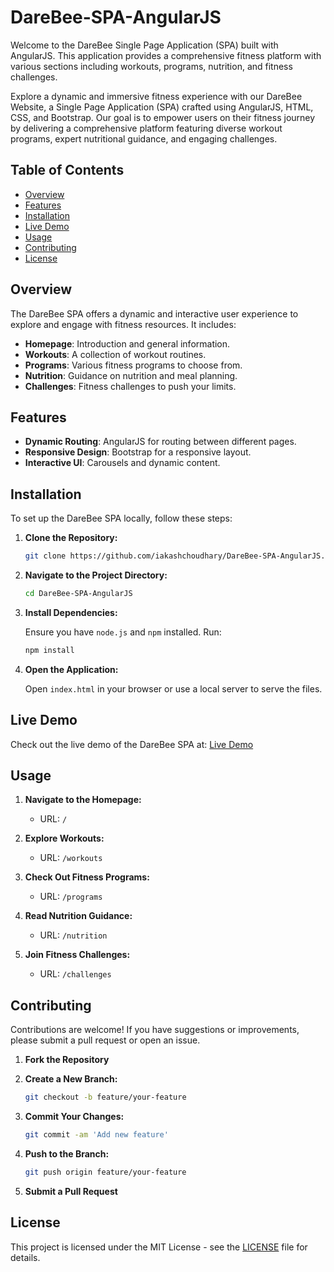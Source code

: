 # DareBee-SPA-AngularJS
Welcome to the DareBee Single Page Application (SPA) built with AngularJS. This application provides a comprehensive fitness platform with various sections including workouts, programs, nutrition, and fitness challenges.
                
  Explore a dynamic and immersive fitness experience with our DareBee Website, a Single Page Application (SPA) crafted using AngularJS, HTML, CSS, and Bootstrap. Our goal is to empower users on their fitness journey by delivering a comprehensive platform featuring diverse workout programs, expert nutritional guidance, and engaging challenges.

## Table of Contents

- [Overview](#overview)
- [Features](#features)
- [Installation](#installation)
- [Live Demo](#live-demo)
- [Usage](#usage)
- [Contributing](#contributing)
- [License](#license)

## Overview

The DareBee SPA offers a dynamic and interactive user experience to explore and engage with fitness resources. It includes:
- **Homepage**: Introduction and general information.
- **Workouts**: A collection of workout routines.
- **Programs**: Various fitness programs to choose from.
- **Nutrition**: Guidance on nutrition and meal planning.
- **Challenges**: Fitness challenges to push your limits.

## Features

- **Dynamic Routing**: AngularJS for routing between different pages.
- **Responsive Design**: Bootstrap for a responsive layout.
- **Interactive UI**: Carousels and dynamic content.

## Installation

To set up the DareBee SPA locally, follow these steps:

1. **Clone the Repository:**

    ```bash
    git clone https://github.com/iakashchoudhary/DareBee-SPA-AngularJS.git
    ```

2. **Navigate to the Project Directory:**

    ```bash
    cd DareBee-SPA-AngularJS
    ```

3. **Install Dependencies:**

    Ensure you have `node.js` and `npm` installed. Run:

    ```bash
    npm install
    ```

4. **Open the Application:**

    Open `index.html` in your browser or use a local server to serve the files.

## Live Demo

Check out the live demo of the DareBee SPA at: [Live Demo](https://darebee.netlify.app/)

## Usage

1. **Navigate to the Homepage:**

    - URL: `/`

2. **Explore Workouts:**

    - URL: `/workouts`

3. **Check Out Fitness Programs:**

    - URL: `/programs`

4. **Read Nutrition Guidance:**

    - URL: `/nutrition`

5. **Join Fitness Challenges:**

    - URL: `/challenges`

## Contributing

Contributions are welcome! If you have suggestions or improvements, please submit a pull request or open an issue.

1. **Fork the Repository**
2. **Create a New Branch:**

    ```bash
    git checkout -b feature/your-feature
    ```

3. **Commit Your Changes:**

    ```bash
    git commit -am 'Add new feature'
    ```

4. **Push to the Branch:**

    ```bash
    git push origin feature/your-feature
    ```

5. **Submit a Pull Request**

## License

This project is licensed under the MIT License - see the [LICENSE](LICENSE) file for details.
